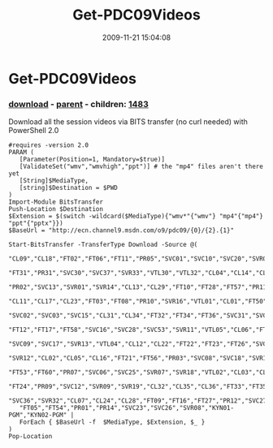 ﻿---
pid:            1482
poster:         Joel Bennett
title:          Get-PDC09Videos
date:           2009-11-21 15:04:08
format:         posh
parent:         1481
parent:         1481
children:       1483
---

# Get-PDC09Videos

### [download](1482.ps1) - [parent](1481.md) - children: [1483](1483.md)

Download all the session videos via BITS transfer (no curl needed) with PowerShell 2.0

```posh
#requires -version 2.0
PARAM ( 
   [Parameter(Position=1, Mandatory=$true)]
   [ValidateSet("wmv","wmvhigh","ppt")] # the "mp4" files aren't there yet
   [String]$MediaType,
   [string]$Destination = $PWD
)
Import-Module BitsTransfer
Push-Location $Destination
$Extension = $(switch -wildcard($MediaType){"wmv*"{"wmv"} "mp4"{"mp4"} "ppt"{"pptx"}})
$BaseUrl = "http://ecn.channel9.msdn.com/o9/pdc09/{0}/{2}.{1}"

Start-BitsTransfer -TransferType Download -Source @(
   "CL09","CL18","FT02","FT06","FT11","PR05","SVC01","SVC10","SVC20","SVR03","CL30","CL33","FT30",
   "FT31","PR31","SVC30","SVC37","SVR33","VTL30","VTL32","CL04","CL14","CL25","FT18","FT19","FT25",
   "PR02","SVC13","SVR01","SVR14","CL13","CL29","FT10","FT28","FT57","PR11","SVC52","SVR15","SVR17",
   "CL11","CL17","CL23","FT03","FT08","PR10","SVR16","VTL01","CL01","FT50","FT52","FT55","FT59","PR13",
   "SVC02","SVC03","SVC15","CL31","CL34","FT32","FT34","FT36","SVC31","SVC32","SVR31","VTL31","CL15",
   "FT12","FT17","FT58","SVC16","SVC28","SVC53","SVR11","VTL05","CL06","FT04","FT07","FT29","PR06",
   "SVC09","SVC17","SVR13","VTL04","CL12","CL22","FT22","FT23","FT26","SVC04","SVC14","SVC19","SVC54",
   "SVR12","CL02","CL05","CL16","FT21","FT56","PR03","SVC08","SVC18","SVR10","VTL03","CL10","FT13",
   "FT53","FT60","PR07","SVC06","SVC25","SVR07","SVR18","VTL02","CL03","CL21","CL27","FT14","FT20",
   "FT24","PR09","SVC12","SVR09","SVR19","CL32","CL35","CL36","FT33","FT35","PR30","PR33","SVC33",
   "SVC36","SVR32","CL07","CL24","CL28","FT09","FT16","FT27","PR12","SVC27","SVR02","SVR06","CL26",
   "FT05","FT54","PR01","PR14","SVC23","SVC26","SVR08","KYN01-PGM","KYN02-PGM" | 
   ForEach { $BaseUrl -f  $MediaType, $Extension, $_ }
)
Pop-Location

```
